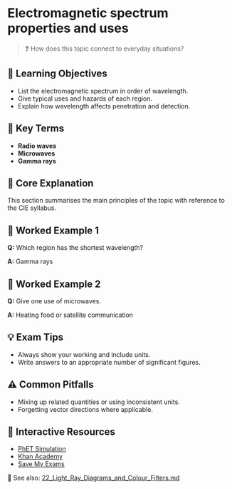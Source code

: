 # Electromagnetic spectrum properties and uses

> ❓ How does this topic connect to everyday situations?

<!--
Gamma Metadata:
Course: IGCSE Physics Year 10
Topic: Electromagnetic spectrum properties and uses
-->

## 🎯 Learning Objectives
- List the electromagnetic spectrum in order of wavelength.
- Give typical uses and hazards of each region.
- Explain how wavelength affects penetration and detection.

## 🔑 Key Terms
- **Radio waves**
- **Microwaves**
- **Gamma rays**

## 📘 Core Explanation
This section summarises the main principles of the topic with reference to the CIE syllabus.

## 🧮 Worked Example 1
**Q:** Which region has the shortest wavelength?

**A:** Gamma rays

## 🧮 Worked Example 2
**Q:** Give one use of microwaves.

**A:** Heating food or satellite communication

## 💡 Exam Tips
- Always show your working and include units.
- Write answers to an appropriate number of significant figures.

## ⚠️ Common Pitfalls
- Mixing up related quantities or using inconsistent units.
- Forgetting vector directions where applicable.

## 🔗 Interactive Resources
- [PhET Simulation](https://phet.colorado.edu/)
- [Khan Academy](https://www.khanacademy.org/science/physics)
- [Save My Exams](https://www.savemyexams.co.uk/)

📎 See also: [22_Light_Ray_Diagrams_and_Colour_Filters.md](22_Light_Ray_Diagrams_and_Colour_Filters.md)
